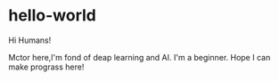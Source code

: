 # hello-world

Hi Humans!

Mctor here,I'm fond of deap learning and AI.
I'm a beginner.
Hope I can make prograss here!
